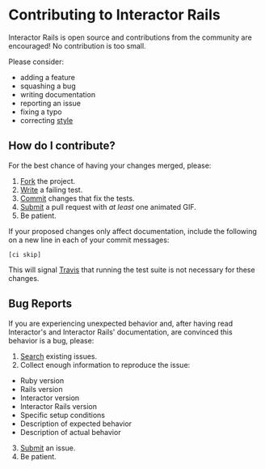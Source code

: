 # Contributing to Interactor Rails

Interactor Rails is open source and contributions from the community are
encouraged! No contribution is too small.

Please consider:

* adding a feature
* squashing a bug
* writing documentation
* reporting an issue
* fixing a typo
* correcting [style](https://github.com/styleguide/ruby)

## How do I contribute?

For the best chance of having your changes merged, please:

1. [Fork](https://github.com/collectiveidea/interactor-rails/fork) the project.
2. [Write](http://en.wikipedia.org/wiki/Test-driven_development) a failing test.
3. [Commit](http://tbaggery.com/2008/04/19/a-note-about-git-commit-messages.html) changes that fix the tests.
4. [Submit](https://github.com/collectiveidea/interactor-rails/pulls) a pull request with *at least* one animated GIF.
5. Be patient.

If your proposed changes only affect documentation, include the following on a
new line in each of your commit messages:

```
[ci skip]
```

This will signal [Travis](https://travis-ci.org) that running the test suite is
not necessary for these changes.

## Bug Reports

If you are experiencing unexpected behavior and, after having read Interactor's
and Interactor Rails' documentation, are convinced this behavior is a bug,
please:

1. [Search](https://github.com/collectiveidea/interactor-rails/issues) existing issues.
2. Collect enough information to reproduce the issue:
  * Ruby version
  * Rails version
  * Interactor version
  * Interactor Rails version
  * Specific setup conditions
  * Description of expected behavior
  * Description of actual behavior
3. [Submit](https://github.com/collectiveidea/interactor-rails/issues/new) an issue.
4. Be patient.

